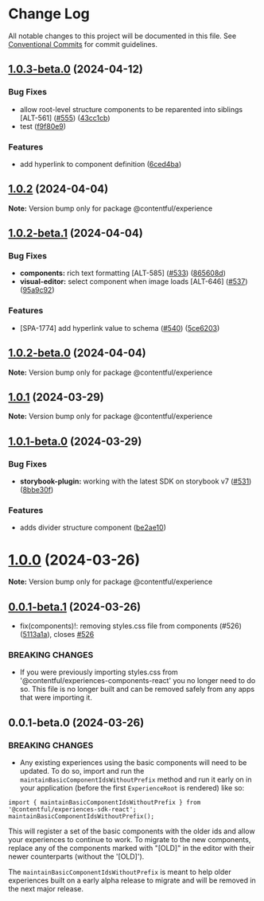 # Change Log

All notable changes to this project will be documented in this file.
See [Conventional Commits](https://conventionalcommits.org) for commit guidelines.

## [1.0.3-beta.0](https://github.com/contentful/experience-builder/compare/v1.0.2...v1.0.3-beta.0) (2024-04-12)

### Bug Fixes

- allow root-level structure components to be reparented into siblings [ALT-561] ([#555](https://github.com/contentful/experience-builder/issues/555)) ([43cc1cb](https://github.com/contentful/experience-builder/commit/43cc1cbb58dcd3a0471925f2abc1bd554e8be981))
- test ([f9f80e9](https://github.com/contentful/experience-builder/commit/f9f80e9f18687da17d4fc3a36d78af63e679e105))

### Features

- add hyperlink to component definition ([6ced4ba](https://github.com/contentful/experience-builder/commit/6ced4ba433cd2c20f481bc890ced665719f70287))

## [1.0.2](https://github.com/contentful/experience-builder/compare/v1.0.2-beta.1...v1.0.2) (2024-04-04)

**Note:** Version bump only for package @contentful/experience

## [1.0.2-beta.1](https://github.com/contentful/experience-builder/compare/v1.0.2-beta.0...v1.0.2-beta.1) (2024-04-04)

### Bug Fixes

- **components:** rich text formatting [ALT-585] ([#533](https://github.com/contentful/experience-builder/issues/533)) ([865608d](https://github.com/contentful/experience-builder/commit/865608d26d3a7f63c188c71f81d86ecabea12cbc))
- **visual-editor:** select component when image loads [ALT-646] ([#537](https://github.com/contentful/experience-builder/issues/537)) ([95a9c92](https://github.com/contentful/experience-builder/commit/95a9c9200035f06a943e9c1688757cafccbcb400))

### Features

- [SPA-1774] add hyperlink value to schema ([#540](https://github.com/contentful/experience-builder/issues/540)) ([5ce6203](https://github.com/contentful/experience-builder/commit/5ce6203f013fe5dde25d98ba64fa3714cc0565c0))

## [1.0.2-beta.0](https://github.com/contentful/experience-builder/compare/v1.0.1...v1.0.2-beta.0) (2024-04-04)

**Note:** Version bump only for package @contentful/experience

## [1.0.1](https://github.com/contentful/experience-builder/compare/v1.0.1-beta.0...v1.0.1) (2024-03-29)

**Note:** Version bump only for package @contentful/experience

## [1.0.1-beta.0](https://github.com/contentful/experience-builder/compare/v1.0.0...v1.0.1-beta.0) (2024-03-29)

### Bug Fixes

- **storybook-plugin:** working with the latest SDK on storybook v7 ([#531](https://github.com/contentful/experience-builder/issues/531)) ([8bbe30f](https://github.com/contentful/experience-builder/commit/8bbe30f0ff17c62bbfee7776e330dd7065d2f497))

### Features

- adds divider structure component ([be2ae10](https://github.com/contentful/experience-builder/commit/be2ae1066b5674a69f41ede1d1aba69bc3a653a4))

# [1.0.0](https://github.com/contentful/experience-builder/compare/v0.0.1...v1.0.0) (2024-03-26)

**Note:** Version bump only for package @contentful/experience

## [0.0.1-beta.1](https://github.com/contentful/experience-builder/compare/v0.0.1-beta.0...v0.0.1-beta.1) (2024-03-26)

- fix(components)!: removing styles.css file from components (#526) ([5113a1a](https://github.com/contentful/experience-builder/commit/5113a1a24e0cced9df49563595f6f4ac74452c49)), closes [#526](https://github.com/contentful/experience-builder/issues/526)

### BREAKING CHANGES

- If you were previously importing styles.css from '@contentful/experiences-components-react' you no longer need to do so. This file is no longer built and can be removed safely from any apps that were importing it.

## 0.0.1-beta.0 (2024-03-26)

### BREAKING CHANGES

- Any existing experiences using the basic components will need to be updated. To
  do so, import and run the `maintainBasicComponentIdsWithoutPrefix` method and
  run it early on in your application (before the first `ExperienceRoot` is
  rendered) like so:

```tsx
import { maintainBasicComponentIdsWithoutPrefix } from '@contentful/experiences-sdk-react';
maintainBasicComponentIdsWithoutPrefix();
```

This will register a set of the basic components with the older ids and allow
your experiences to continue to work. To migrate to the new components, replace
any of the components marked with "[OLD]" in the editor with their newer
counterparts (without the '[OLD]').

The `maintainBasicComponentIdsWithoutPrefix` is meant to help older experiences
built on a early alpha release to migrate and will be removed in the next major
release.
